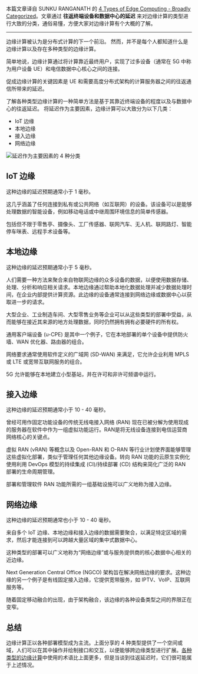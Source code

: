 本篇文章译自 SUNKU RANGANATH 的 [4 Types of Edge Computing - Broadly Categorized](https://www.thefastmode.com/expert-opinion/22970-4-types-of-edge-computing-broadly-categorized)。文章通过 **往返终端设备和数据中心的延迟** 来对边缘计算的类型进行大致的分类，通俗易懂，方便大家对边缘计算有个大概的了解。

___

边缘计算被认为是分布式计算的下一个前沿。 然而，并不是每个人都知道什么是边缘计算以及存在多种类型的边缘计算。

简单地说，边缘计算通过将计算靠近最终用户，实现了过多设备（通常在 5G 中称为用户设备 UE）和电信数据中心核心之间的连接。

促成边缘计算的关键因素是 UE 和需要高度分布式架构的计算服务器之间的往返通信所带来的延迟。

了解各种类型边缘计算的一种简单方法是基于其靠近终端设备的程度以及与数据中心的往返延迟。 将延迟作为主要因素，边缘计算可以大致分为以下几类：

-   IoT 边缘
-   本地边缘
-   接入边缘
-   网络边缘

![延迟作为主要因素的 4 种分类](https://atbug.oss-cn-hangzhou.aliyuncs.com/2022/05/30/16538826687008.jpg)

## IoT 边缘

这种边缘的延迟预期通常小于 1 毫秒。

这几乎涵盖了任何连接到私有或公共网络（如互联网）的设备。该设备可以是能够处理数据的智能设备，例如移动电话或中继周围环境信息的简单传感器。

包括但不限于零售亭、摄像头、工厂传感器、联网汽车、无人机、联网路灯、智能停车咪表、远程手术设备等。

## 本地边缘

这种边缘的延迟预期通常小于 5 毫秒。

人们需要一种方法来聚合来自物联网边缘的众多设备的数据，以便使用数据存储、处理、分析和响应相关请求。本地边缘通过帮助本地化数据处理并减少数据处理时间，在企业内部提供计算资源。此边缘的设备通常连接到网络边缘或数据中心以获取进一步的请求。

大型企业、工业制造车间、大型零售业务等企业可以从这些类型的部署中受益，从而能够在接近其来源的地方处理数据，同时仍然拥有拥有必要硬件的所有权。

通用客户端设备 (u-CPE) 是其中一个例子，它在本地部署的单个设备中提供防火墙、WAN 优化器、路由器的组合。

网络要求通常使用软件定义的广域网 (SD-WAN) 来满足，它允许企业利用 MPLS 或 LTE 或宽带互联网服务的组合。

5G 允许能够在本地建立小型基站，并在许可和非许可频谱中运行。

## 接入边缘

这种边缘的延迟预期通常小于 10 - 40 毫秒。

曾经可用作固定功能设备的传统无线电接入网络 (RAN) 现在已被分解为使用现成的服务器在软件中作为一组虚拟功能运行。RAN是将无线设备连接到电信运营商网络核心的关键点。

虚拟 RAN (vRAN) 等概念以及 Open-RAN 和 O-RAN 等行业计划使界面能够管理这些虚拟化部署，类似于管理任何其他边缘设备。转向 RAN 功能的云原生实例化使用利用 DevOps 模型的持续集成 (CI)/持续部署 (CD) 结构来简化广泛的 RAN 部署的生命周期管理。

部署和管理软件 RAN 功能所需的一组基础设施可以广义地称为接入边缘。

## 网络边缘

这种边缘的延迟预期通常也小于 10 - 40 毫秒。

来自多个 IoT 边缘、本地边缘和接入边缘的数据需要聚合，以满足特定区域的需求，然后才能连接到可以跨越大量区域的集中式数据中心。

这种类型的部署可以广义地称为“网络边缘”或与服务提供商的核心数据中心相关的近边缘。

Next Generation Central Office (NGCO) 架构旨在解决网络边缘的要求。这种边缘的另一个例子是有线固定接入边缘，它提供宽带服务，如 IPTV、VoIP、互联网服务等。

随着固定移动融合的出现，由于架构融合，该边缘的各种设备类型之间的界限正在变窄。

## 总结

边缘计算正以各种部署模型成为主流。上面分享的 4 种类型提供了一个空间或域，人们可以在其中操作并绘制接口和交互，以便能够跨边缘类型进行扩展。[各种类型的边缘计算](https://sunkur.medium.com/what-are-various-types-of-edge-computing-that-exist-today-2f72b589ffd1)中使用的术语比上面更多，但是当谈到往返延迟时，它们很可能属于上述情况。